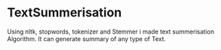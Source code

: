 # TextSummerisation
Using nltk, stopwords, tokenizer and Stemmer i made text summerisation Algorithm. It can generate summary of any type of Text.

